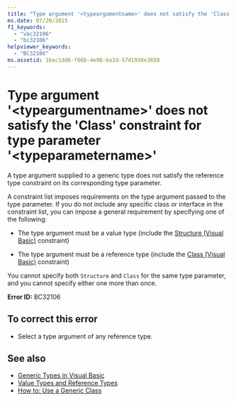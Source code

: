 ```yaml
---
title: "Type argument '<typeargumentname>' does not satisfy the 'Class' constraint for type parameter '<typeparametername>'"
ms.date: 07/20/2015
f1_keywords: 
  - "vbc32106"
  - "bc32106"
helpviewer_keywords: 
  - "BC32106"
ms.assetid: 1bac1dd6-f86b-4e98-ba2d-57d1936e3658
---
```

# Type argument '\<typeargumentname>' does not satisfy the 'Class' constraint for type parameter '\<typeparametername>'
A type argument supplied to a generic type does not satisfy the reference type constraint on its corresponding type parameter.  
  
 A constraint list imposes requirements on the type argument passed to the type parameter. If you do not include any specific class or interface in the constraint list, you can impose a general requirement by specifying one of the following:  
  
- The type argument must be a value type (include the [Structure (Visual Basic)](../language-reference/statements/structure-statement.md) constraint)  
  
- The type argument must be a reference type (include the [Class (Visual Basic)](../language-reference/statements/class-statement.md) constraint)  
  
 You cannot specify both `Structure` and `Class` for the same type parameter, and you cannot specify either one more than once.  
  
 **Error ID:** BC32106  
  
## To correct this error  
  
- Select a type argument of any reference type.  
  
## See also

- [Generic Types in Visual Basic](../programming-guide/language-features/data-types/generic-types.md)
- [Value Types and Reference Types](../programming-guide/language-features/data-types/value-types-and-reference-types.md)
- [How to: Use a Generic Class](../programming-guide/language-features/data-types/how-to-use-a-generic-class.md)
